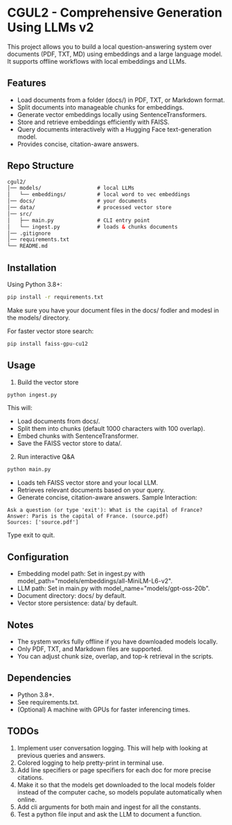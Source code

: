 # CGUL2 - Comprehensive Generation Using LLMs v2

This project allows you to build a local question-answering system over documents (PDF, TXT, MD) using embeddings and a large language model. It supports offline workflows with local embeddings and LLMs.

## Features

- Load documents from a folder (docs/) in PDF, TXT, or Markdown format.
- Split documents into manageable chunks for embeddings.
- Generate vector embeddings locally using SentenceTransformers.
- Store and retrieve embeddings efficiently with FAISS.
- Query documents interactively with a Hugging Face text-generation model.
- Provides concise, citation-aware answers.

## Repo Structure
```html
cgul2/
│── models/                  # local LLMs
│   └── embeddings/          # local word to vec embeddings
│── docs/                    # your documents
│── data/                    # processed vector store
│── src/
│   ├── main.py              # CLI entry point
│   └── ingest.py            # loads & chunks documents
│── .gitignore
│── requirements.txt
└── README.md
```

## Installation

Using Python 3.8+:
```bash
pip install -r requirements.txt
```
Make sure you have your document files in the docs/ fodler and modesl in the models/ directory.

For faster vector store search:
```bash
pip install faiss-gpu-cu12
```

## Usage

1. Build the vector store
```bash
python ingest.py
```
This will:
- Load documents from docs/.
- Split them into chunks (default 1000 characters with 100 overlap).
- Embed chunks with SentenceTransformer.
- Save the FAISS vector store to data/.
2. Run interactive Q&A
```bash
python main.py
```
- Loads teh FAISS vector store and your local LLM.
- Retrieves relevant documents based on your query.
- Generate concise, citation-aware answers.
Sample Interaction:
```
Ask a question (or type 'exit'): What is the capital of France?
Answer: Paris is the capital of France. (source.pdf)
Sources: ['source.pdf']
```
Type exit to quit.

## Configuration

- Embedding model path: Set in ingest.py with model_path="models/embeddings/all-MiniLM-L6-v2".
- LLM path: Set in main.py with model_name="models/gpt-oss-20b".
- Document directory: docs/ by default.
- Vector store persistence: data/ by default.

## Notes

- The system works fully offline if you have downloaded models locally.
- Only PDF, TXT, and Markdown files are supported.
- You can adjust chunk size, overlap, and top-k retrieval in the scripts.

## Dependencies

- Python 3.8+.
- See requirements.txt.
- (Optional) A machine with GPUs for faster inferencing times.

## TODOs
1. Implement user conversation logging. This will help with looking at previous queries and answers.
2. Colored logging to help pretty-print in terminal use.
3. Add line specifiers or page specifiers for each doc for more precise citations.
4. Make it so that the models get downloaded to the local models folder instead of the computer cache, so models populate automatically when online.
5. Add cli arguments for both main and ingest for all the constants.
6. Test a python file input and ask the LLM to document a function.

